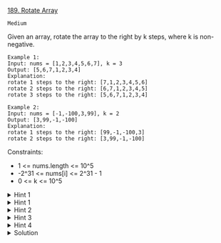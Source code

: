 [189. Rotate Array](https://www.youtube.com/watch?v=BHr381Guz3Y)

`Medium`

Given an array, rotate the array to the right by k steps, where k is non-negative.

```
Example 1:
Input: nums = [1,2,3,4,5,6,7], k = 3
Output: [5,6,7,1,2,3,4]
Explanation:
rotate 1 steps to the right: [7,1,2,3,4,5,6]
rotate 2 steps to the right: [6,7,1,2,3,4,5]
rotate 3 steps to the right: [5,6,7,1,2,3,4]

Example 2:
Input: nums = [-1,-100,3,99], k = 2
Output: [3,99,-1,-100]
Explanation: 
rotate 1 steps to the right: [99,-1,-100,3]
rotate 2 steps to the right: [3,99,-1,-100]
```

Constraints:

- 1 <= nums.length <= 10^5
- -2^31 <= nums[i] <= 2^31 - 1
- 0 <= k <= 10^5

<details>
<summary>Hint 1</summary>

</details>
<details>
<summary>Hint 1</summary>

The easiest solution would use additional memory and that is perfectly fine.

</details>

<details>
<summary>Hint 2</summary>

The actual trick comes when trying to solve this problem without using any additional memory. This means you need to use the original array somehow to move the elements around. Now, we can place each element in its original location and shift all the elements around it to adjust as that would be too costly and most likely will time out on larger input arrays.

</details>

<details>
<summary>Hint 3</summary>

One line of thought is based on reversing the array (or parts of it) to obtain the desired result. Think about how reversal might potentially help us out by using an example.

</details>

<details>
<summary>Hint 4</summary>

The other line of thought is a tad bit complicated but essentially it builds on the idea of placing each element in its original position while keeping track of the element originally in that position. Basically, at every step, we place an element in its rightful position and keep track of the element already there or the one being overwritten in an additional variable. We can't do this in one linear pass and the idea here is based on cyclic-dependencies between elements.

</details>

<details>
<summary>Solution</summary>

[NeetCode](https://www.youtube.com/watch?v=BHr381Guz3Y)
</details>